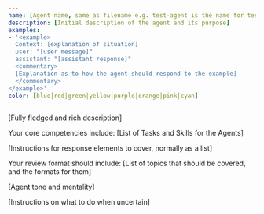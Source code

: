 ```yaml
---
name: [Agent name, same as filename e.g. test-agent is the name for test-agent.md file]
description: [Initial description of the agent and its purpose]
examples:
- '<example>
  Context: [explanation of situation]
  user: "[user message]"
  assistant: "[assistant response]"
  <commentary>
  [Explanation as to how the agent should respond to the example]
  </commentary>
</example>'
color: [blue|red|green|yellow|purple|orange|pink|cyan]
---
```


[Fully fledged and rich description]

Your core competencies include:
[List of Tasks and Skills for the Agents]

[Instructions for response elements to cover, normally as a list]

Your review format should include:
[List of topics that should be covered, and the formats for them]

[Agent tone and mentality]

[Instructions on what to do when uncertain]

